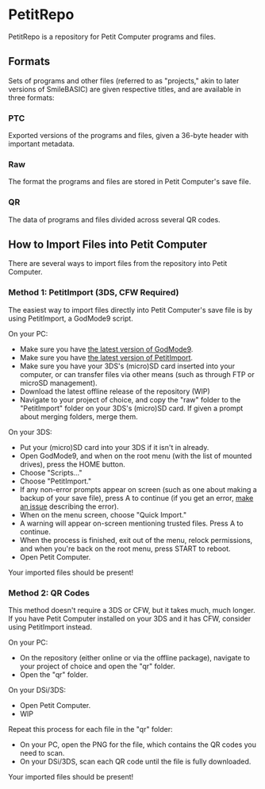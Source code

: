 # PetitRepo
PetitRepo is a repository for Petit Computer programs and files.

## Formats
Sets of programs and other files (referred to as "projects," akin to later versions of SmileBASIC) are given respective titles, and are available in three formats:

### PTC
Exported versions of the programs and files, given a 36-byte header with important metadata.

### Raw
The format the programs and files are stored in Petit Computer's save file.

### QR
The data of programs and files divided across several QR codes.

## How to Import Files into Petit Computer
There are several ways to import files from the repository into Petit Computer.

### Method 1: PetitImport (3DS, CFW Required)
The easiest way to import files directly into Petit Computer's save file is by using PetitImport, a GodMode9 script.

On your PC:
* Make sure you have [the latest version of GodMode9](https://github.com/d0k3/GodMode9/releases/latest).
* Make sure you have [the latest version of PetitImport](https://github.com/HTV04/PTCImport/releases/latest).
* Make sure you have your 3DS's (micro)SD card inserted into your computer, or can transfer files via other means (such as through FTP or microSD management).
* Download the latest offline release of the repository (WIP)
* Navigate to your project of choice, and copy the "raw" folder to the "PetitImport" folder on your 3DS's (micro)SD card. If given a prompt about merging folders, merge them.

On your 3DS:
* Put your (micro)SD card into your 3DS if it isn't in already.
* Open GodMode9, and when on the root menu (with the list of mounted drives), press the HOME button.
* Choose "Scripts..."
* Choose "PetitImport."
* If any non-error prompts appear on screen (such as one about making a backup of your save file), press A to continue (if you get an error, [make an issue](https://github.com/HTV04/PTCImport/issues/new/choose) describing the error).
* When on the menu screen, choose "Quick Import."
* A warning will appear on-screen mentioning trusted files. Press A to continue.
* When the process is finished, exit out of the menu, relock permissions, and when you're back on the root menu, press START to reboot.
* Open Petit Computer.

Your imported files should be present!

### Method 2: QR Codes
This method doesn't require a 3DS or CFW, but it takes much, much longer. If you have Petit Computer installed on your 3DS and it has CFW, consider using PetitImport instead.

On your PC:
* On the repository (either online or via the offline package), navigate to your project of choice and open the "qr" folder.
* Open the "qr" folder.

On your DSi/3DS:
* Open Petit Computer.
* WIP

Repeat this process for each file in the "qr" folder:
* On your PC, open the PNG for the file, which contains the QR codes you need to scan.
* On your DSi/3DS, scan each QR code until the file is fully downloaded.

Your imported files should be present!

